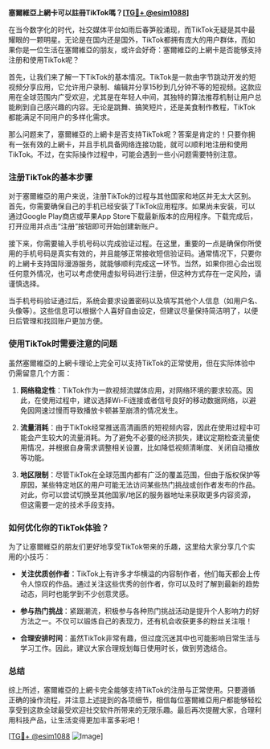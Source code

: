 **塞爾維亞上網卡可以註冊TikTok嗎？[[TG💪+ @esim1088](https://t.me/s/esim1088)]**

在当今数字化的时代，社交媒体平台如雨后春笋般涌现，而TikTok无疑是其中最耀眼的一颗明星。无论是在国内还是国外，TikTok都拥有庞大的用户群体，而如果你是一位生活在塞爾維亞的朋友，或许会好奇：塞爾維亞的上網卡是否能够支持注册和使用TikTok呢？

首先，让我们来了解一下TikTok的基本情况。TikTok是一款由字节跳动开发的短视频分享应用，它允许用户录制、编辑并分享15秒到几分钟不等的短视频。这款应用在全球范围内广受欢迎，尤其是在年轻人中间，其独特的算法推荐机制让用户总能刷到自己感兴趣的内容。无论是跳舞、搞笑短片，还是美食制作教程，TikTok都能满足不同用户的多样化需求。

那么问题来了，塞爾維亞的上網卡是否支持TikTok呢？答案是肯定的！只要你拥有一张有效的上網卡，并且手机具备网络连接功能，就可以顺利地注册和使用TikTok。不过，在实际操作过程中，可能会遇到一些小问题需要特别注意。

### 注册TikTok的基本步骤

对于塞爾維亞的用户来说，注册TikTok的过程与其他国家和地区并无太大区别。首先，你需要确保自己的手机已经安装了TikTok应用程序。如果尚未安装，可以通过Google Play商店或苹果App Store下载最新版本的应用程序。下载完成后，打开应用并点击“注册”按钮即可开始创建新账户。

接下来，你需要输入手机号码以完成验证过程。在这里，重要的一点是确保你所使用的手机号码是真实有效的，并且能够正常接收短信验证码。通常情况下，只要你的上網卡支持国际漫游服务，就能够顺利完成这一环节。当然，如果你担心会出现任何意外情况，也可以考虑使用虚拟号码进行注册，但这种方式存在一定风险，请谨慎选择。

当手机号码验证通过后，系统会要求设置密码以及填写其他个人信息（如用户名、头像等）。这些信息可以根据个人喜好自由设定，但建议尽量保持简洁明了，以便日后管理和找回账户更加方便。

### 使用TikTok时需要注意的问题

虽然塞爾維亞的上網卡理论上完全可以支持TikTok的正常使用，但在实际体验中仍需留意几个方面：

1. **网络稳定性**：TikTok作为一款视频流媒体应用，对网络环境的要求较高。因此，在使用过程中，建议选择Wi-Fi连接或者信号良好的移动数据网络，以避免因网速过慢而导致播放卡顿甚至崩溃的情况发生。

2. **流量消耗**：由于TikTok经常推送高清画质的短视频内容，因此在使用过程中可能会产生较大的流量消耗。为了避免不必要的经济损失，建议定期检查流量使用情况，并根据自身需求调整相关设置，比如降低视频清晰度、关闭自动播放等功能。

3. **地区限制**：尽管TikTok在全球范围内都有广泛的覆盖范围，但由于版权保护等原因，某些特定地区的用户可能无法访问某些热门挑战或创作者发布的作品。对此，你可以尝试切换至其他国家/地区的服务器地址来获取更多内容资源，但这需要一定的技术手段支持。

### 如何优化你的TikTok体验？

为了让塞爾維亞的朋友们更好地享受TikTok带来的乐趣，这里给大家分享几个实用的小技巧：

- **关注优质创作者**：TikTok上有许多才华横溢的内容制作者，他们每天都会上传令人惊叹的作品。通过关注这些优秀的创作者，你可以及时了解到最新的趋势动态，同时也能学到不少创意灵感。
  
- **参与热门挑战**：紧跟潮流，积极参与各种热门挑战活动是提升个人影响力的好方法之一。不仅可以锻炼自己的表现力，还有机会收获更多的粉丝关注哦！

- **合理安排时间**：虽然TikTok非常有趣，但过度沉迷其中也可能影响日常生活与学习工作。因此，建议大家合理规划每日使用时长，做到劳逸结合。

### 总结

综上所述，塞爾維亞的上網卡完全能够支持TikTok的注册与正常使用。只要遵循正确的操作流程，并注意上述提到的各项细节，相信每位塞爾維亞用户都能够轻松享受到这款全球最受欢迎社交软件所带来的无限乐趣。最后再次提醒大家，合理利用科技产品，让生活变得更加丰富多彩吧！

[[TG💪+ @esim1088](https://t.me/s/esim1088) ![Image](https://i.postimg.cc/4NQfJmqS/Snipaste-2025-05-13-00-14-12.png)]